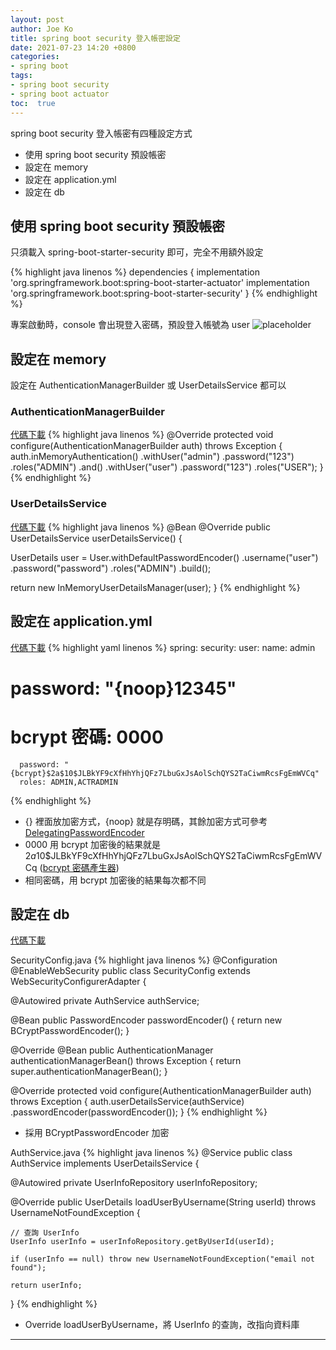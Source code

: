 ```yaml
---
layout: post
author: Joe Ko
title: spring boot security 登入帳密設定
date: 2021-07-23 14:20 +0800
categories:
- spring boot
tags:
- spring boot security
- spring boot actuator
toc:  true
---
```


spring boot security 登入帳密有四種設定方式

- 使用 spring boot security 預設帳密
- 設定在 memory
- 設定在 application.yml
- 設定在 db

## 使用 spring boot security 預設帳密

只須載入 spring-boot-starter-security 即可，完全不用額外設定
  
{% highlight java linenos %}
dependencies {
  implementation 'org.springframework.boot:spring-boot-starter-actuator'
  implementation 'org.springframework.boot:spring-boot-starter-security'
}
{% endhighlight %}

專案啟動時，console 會出現登入密碼，預設登入帳號為 user
![placeholder](https://joeko0221.github.io/images/spring-boot-security-pwd-default.png "預設密碼")


## 設定在 memory
設定在 AuthenticationManagerBuilder 或 UserDetailsService 都可以

### AuthenticationManagerBuilder 
[代碼下載](https://github.com/joeko0221/spring-boot-actuator-memory-AuthenticationManagerBuilder)
{% highlight java linenos %}
@Override
protected void configure(AuthenticationManagerBuilder auth) throws Exception {
  auth.inMemoryAuthentication()
      .withUser("admin")
      .password("123")
      .roles("ADMIN")
      .and()
      .withUser("user")
      .password("123")
      .roles("USER");
}    
{% endhighlight %}


### UserDetailsService
[代碼下載](https://github.com/joeko0221/spring-boot-actuator-memory-UserDetailsService)
{% highlight java linenos %}
@Bean
@Override
public UserDetailsService userDetailsService() {

  UserDetails user = User.withDefaultPasswordEncoder()
      .username("user")
      .password("password")
      .roles("ADMIN")
      .build();

  return new InMemoryUserDetailsManager(user);
}
{% endhighlight %}


## 設定在 application.yml
[代碼下載](https://github.com/joeko0221/spring-boot-actuator-yml)
{% highlight yaml linenos %}
spring:
  security:
    user:
      name: admin
#      password: "{noop}12345"
#     bcrypt 密碼: 0000
      password: "{bcrypt}$2a$10$JLBkYF9cXfHhYhjQFz7LbuGxJsAolSchQYS2TaCiwmRcsFgEmWVCq"
      roles: ADMIN,ACTRADMIN
{% endhighlight %}

- {} 裡面放加密方式，{noop} 就是存明碼，其餘加密方式可參考 [DelegatingPasswordEncoder](https://docs.spring.io/spring-security/site/docs/current/api/org/springframework/security/crypto/password/DelegatingPasswordEncoder.html)
- 0000 用 bcrypt 加密後的結果就是 $2a$10$JLBkYF9cXfHhYhjQFz7LbuGxJsAolSchQYS2TaCiwmRcsFgEmWVCq ([bcrypt 密碼產生器](https://www.browserling.com/tools/bcrypt))
- 相同密碼，用 bcrypt 加密後的結果每次都不同


## 設定在 db
[代碼下載](https://github.com/joeko0221/spring-boot-actuator-db)

SecurityConfig.java
{% highlight java linenos %}
@Configuration
@EnableWebSecurity
public class SecurityConfig extends WebSecurityConfigurerAdapter {

  @Autowired
  private AuthService authService;

  @Bean
  public PasswordEncoder passwordEncoder() {
    return new BCryptPasswordEncoder();
  }

  @Override
  @Bean
  public AuthenticationManager authenticationManagerBean() throws Exception {
    return super.authenticationManagerBean();
  }

  @Override
  protected void configure(AuthenticationManagerBuilder auth) throws Exception {
    auth.userDetailsService(authService)
        .passwordEncoder(passwordEncoder());
  }
{% endhighlight %}
- 採用 BCryptPasswordEncoder 加密


AuthService.java
{% highlight java linenos %}
@Service
public class AuthService implements UserDetailsService {

  @Autowired
  private UserInfoRepository userInfoRepository;

  @Override
  public UserDetails loadUserByUsername(String userId) throws UsernameNotFoundException {

    // 查詢 UserInfo
    UserInfo userInfo = userInfoRepository.getByUserId(userId);

    if (userInfo == null) throw new UsernameNotFoundException("email not found");

    return userInfo;
  }
{% endhighlight %}
- Override loadUserByUsername，將 UserInfo 的查詢，改指向資料庫

-----
